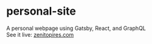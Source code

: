 # personal-site
A personal webpage using Gatsby, React, and GraphQL<br>
See it live: [zenitopires.com](www.zenitopires.com)
